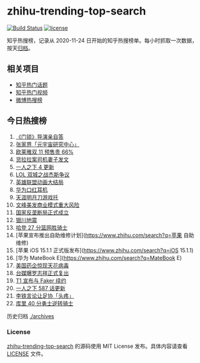# zhihu-trending-top-search

[![Build Status](https://github.com/justjavac/zhihu-trending-top-search/workflows/ci/badge.svg?branch=main)](https://github.com/justjavac/zhihu-trending-top-search/actions)
[![license](https://img.shields.io/github/license/justjavac/zhihu-trending-top-search)](https://github.com/justjavac/zhihu-trending-top-search/blob/main/LICENSE)

知乎热搜榜，记录从 2020-11-24 日开始的知乎热搜榜单。每小时抓取一次数据，按天[归档](./archives)。

## 相关项目

- [知乎热门话题](https://github.com/justjavac/zhihu-trending-hot-questions)
- [知乎热门视频](https://github.com/justjavac/zhihu-trending-hot-video)
- [微博热搜榜](https://github.com/justjavac/weibo-trending-hot-search)

## 今日热搜榜

<!-- BEGIN -->
<!-- 最后更新时间 Sat Nov 20 2021 09:54:09 GMT+0800 (China Standard Time) -->

1. [《门锁》导演亲自答](https://www.zhihu.com/search?q=门锁)
1. [张家界「元宇宙研究中心」](https://www.zhihu.com/search?q=元宇宙)
1. [欧莱雅双 11 预售贵 66%](https://www.zhihu.com/search?q=欧莱雅)
1. [货拉拉案司机妻子发文](https://www.zhihu.com/search?q=货拉拉案)
1. [一人之下 4 更新](https://www.zhihu.com/search?q=一人之下4)
1. [LOL 双城之战杰斯争议](https://www.zhihu.com/search?q=英雄联盟双城之战)
1. [英雄联盟动画大结局](https://www.zhihu.com/search?q=英雄联盟双城之战)
1. [华为口红耳机](https://www.zhihu.com/search?q=口红耳机)
1. [天涯明月刀游戏托](https://www.zhihu.com/search?q=天涯明月刀)
1. [文峰美发商业模式重大风险](https://www.zhihu.com/search?q=文峰)
1. [国家反垄断局正式成立](https://www.zhihu.com/search?q=国家反垄断局)
1. [银川地震](https://www.zhihu.com/search?q=银川地震)
1. [哈登 27 分篮网胜骑士](https://www.zhihu.com/search?q=篮网)
1. [苹果宣布推出自助维修计划](https://www.zhihu.com/search?q=苹果 自助维修)
1. [苹果 iOS 15.1.1 正式版发布](https://www.zhihu.com/search?q=iOS 15.1.1)
1. [华为 MateBook E](https://www.zhihu.com/search?q=MateBook E)
1. [美国药企惊现天花病毒](https://www.zhihu.com/search?q=天花)
1. [台媒曝罗志祥正式复出](https://www.zhihu.com/search?q=罗志祥)
1. [T1 宣布与 Faker 续约](https://www.zhihu.com/search?q=faker)
1. [一人之下 587 话更新](https://www.zhihu.com/search?q=一人之下)
1. [李铁言论让足协「头疼」](https://www.zhihu.com/search?q=李铁)
1. [库里 40 分勇士逆转骑士](https://www.zhihu.com/search?q=勇士)

<!-- END -->

历史归档 [./archives](./archives)

### License

[zhihu-trending-top-search](https://github.com/justjavac/zhihu-trending-top-search)
的源码使用 MIT License 发布。具体内容请查看 [LICENSE](./LICENSE) 文件。
